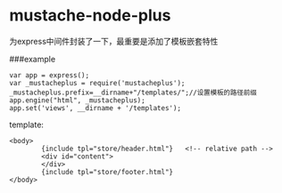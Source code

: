 mustache-node-plus
==================

为express中间件封装了一下，最重要是添加了模板嵌套特性

###example

```
var app = express();
var _mustacheplus = require('mustacheplus');
_mustacheplus.prefix=__dirname+"/templates/";//设置模板的路径前缀
app.engine("html", _mustacheplus); 
app.set('views', __dirname + '/templates');

```
template:

```
<body>
        {include tpl="store/header.html"}   <!-- relative path -->
        <div id="content">
        </div>
        {include tpl="store/footer.html"}
</body>
```